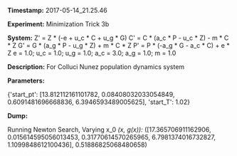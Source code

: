 **Timestamp:** 2017-05-14_21.25.46

**Experiment:** Minimization Trick 3b

**System:**
Z' = Z * (-e + u_c * C + u_g * G) 
C' = C * (a_c * P - u_c * Z) - m * C * Z 
G' = G * (a_g * P - u_g * Z) + m * C * Z 
P' = P * (-a_g * G - a_c * C) + e * Z 
e = 1.0; u_c = 1.0; u_g = 1.0; a_c = 3.0; a_g = 1.0; m = 1.0

**Description:** For Colluci Nunez population dynamics system

**Parameters:**

{'start_pt': [13.812112161101782, 0.08408032033054849, 0.6091481696668836, 6.3946593489005625], 'start_T': 1.02}

**Dump:**

Running Newton Search, Varying x_0
*(x, g(x)):*
([17.365706911162906, 0.015614595056013453, 0.31770614570265965, 6.7981374016732827, 1.1099848612100436], 0.51886825068480658)